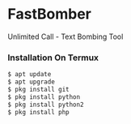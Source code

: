 # FastBomber
Unlimited Call - Text Bombing Tool

### Installation On Termux
 
 
```bash
$ apt update
$ apt upgrade
$ pkg install git
$ pkg install python
$ pkg install python2
$ pkg install php
```
